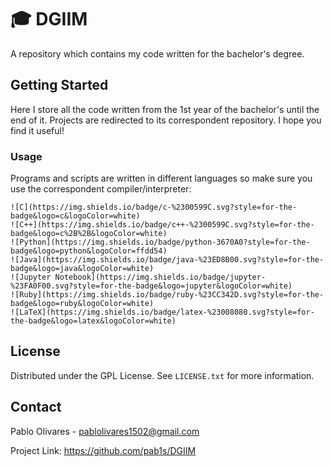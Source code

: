 # :mortar_board: DGIIM

A repository which contains my code written for the bachelor's degree.



## Getting Started

Here I store all the code written from the 1st year of the bachelor's until the end of it. Projects are redirected to its correspondent repository. I hope you find it useful! 

### Usage

Programs and scripts are written in different languages so make sure you use the correspondent compiler/interpreter:

```
![C](https://img.shields.io/badge/c-%2300599C.svg?style=for-the-badge&logo=c&logoColor=white)
![C++](https://img.shields.io/badge/c++-%2300599C.svg?style=for-the-badge&logo=c%2B%2B&logoColor=white)
![Python](https://img.shields.io/badge/python-3670A0?style=for-the-badge&logo=python&logoColor=ffdd54)
![Java](https://img.shields.io/badge/java-%23ED8B00.svg?style=for-the-badge&logo=java&logoColor=white)
![Jupyter Notebook](https://img.shields.io/badge/jupyter-%23FA0F00.svg?style=for-the-badge&logo=jupyter&logoColor=white)
![Ruby](https://img.shields.io/badge/ruby-%23CC342D.svg?style=for-the-badge&logo=ruby&logoColor=white)
![LaTeX](https://img.shields.io/badge/latex-%23008080.svg?style=for-the-badge&logo=latex&logoColor=white)
```



## License

Distributed under the GPL License. See `LICENSE.txt` for more information.



## Contact

Pablo Olivares - [pablolivares1502@gmail.com](mailto:pablolivares1502@gmail.com)

Project Link: https://github.com/pab1s/DGIIM



